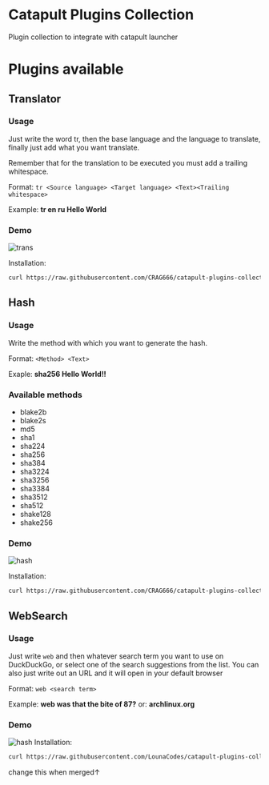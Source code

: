 # Catapult Plugins Collection

Plugin collection to integrate with catapult launcher

# Plugins available

## Translator

### Usage

Just write the word tr, then the base language and the
language to translate, finally just add what you want translate.

Remember that for the translation to be executed you must add a trailing whitespace.

Format: `tr <Source language> <Target language> <Text><Trailing whitespace>`

Example: **tr en ru Hello World**

### Demo

![trans](https://user-images.githubusercontent.com/34254373/229021207-bafee2b3-d42a-485b-82d5-75e7789c215f.gif)

Installation:

```bash
curl https://raw.githubusercontent.com/CRAG666/catapult-plugins-collection/main/plugins/translator.py --output ~/.local/share/catapult/plugins/translator.py
```

## Hash

### Usage

Write the method with which you want to generate the hash.

Format: `<Method> <Text>`

Exaple: **sha256 Hello World!!**

### Available methods

- blake2b
- blake2s
- md5
- sha1
- sha224
- sha256
- sha384
- sha3224
- sha3256
- sha3384
- sha3512
- sha512
- shake128
- shake256

### Demo

![hash](https://user-images.githubusercontent.com/34254373/229021281-14cf928d-ccc1-48a2-96d9-c4f7b0cd22f3.gif)

Installation:

```bash
curl https://raw.githubusercontent.com/CRAG666/catapult-plugins-collection/main/plugins/hash.py --output ~/.local/share/catapult/plugins/hash.py
```

## WebSearch

### Usage

Just write `web` and then whatever search term you want to use on DuckDuckGo, or select one of the search suggestions from the list.
You can also just write out an URL and it will open in your default browser

Format: `web <search term>`

Example: **web was that the bite of 87?**
     or: **archlinux.org**

### Demo

![hash](https://github.com/LounaCodes/catapult-plugins-collection-additions/blob/main/web-search-demo.gif)
Installation:

```bash
curl https://raw.githubusercontent.com/LounaCodes/catapult-plugins-collection-additions/refs/heads/main/plugins/webSearch.py --output ~/.local/share/catapult/plugins/hash.py
```
change this when merged↑
